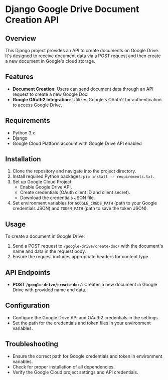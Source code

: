 # Django Google Drive Document Creation API

## Overview
This Django project provides an API to create documents on Google Drive. It's designed to receive document data via a POST request and then create a new document in Google's cloud storage.

## Features
- **Document Creation**: Users can send document data through an API request to create a new Google Doc.
- **Google OAuth2 Integration**: Utilizes Google's OAuth2 for authentication to access Google Drive.

## Requirements
- Python 3.x
- Django
- Google Cloud Platform account with Google Drive API enabled

## Installation
1. Clone the repository and navigate into the project directory.
2. Install required Python packages: `pip install -r requirements.txt`.
3. Set up Google Cloud Project:
   - Enable Google Drive API.
   - Create credentials (OAuth client ID and client secret).
   - Download the credentials JSON file.
4. Set environment variables for `GOOGLE_CREDS_PATH` (path to your Google credentials JSON) and `TOKEN_PATH` (path to save the token JSON).

## Usage
To create a document in Google Drive:
1. Send a POST request to `/google-drive/create-doc/` with the document's name and data in the request body.
2. Ensure the request includes appropriate headers for content type.

## API Endpoints
- **POST `/google-drive/create-doc/`**: Creates a new document in Google Drive with provided name and data.

## Configuration
- Configure the Google Drive API and OAuth2 credentials in the settings.
- Set the path for the credentials and token files in your environment variables.

## Troubleshooting
- Ensure the correct path for Google credentials and token in environment variables.
- Check for proper installation of all dependencies.
- Verify the Google Cloud project settings and API credentials.
